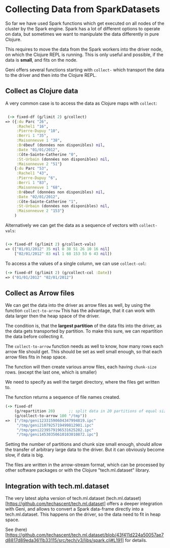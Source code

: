 # Collecting Data from SparkDatasets

So far we have used Spark functions which get executed on all nodes of the cluster by the Spark engine.
Spark has a lot of different options to operate on data, but sometimes we want to manipulate
the data differently in pure Clojure.

This requires to move the data from the Spark workers into the driver node, on which the Clojure REPL is running. This is only useful and possible, if the data is **small**, and fits on the node.

Geni offers several functions starting with `collect-` which transport the data to the driver and then into the Clojure REPL.

## Collect as Clojure data

A very common case is to access the data as Clojure maps with `collect`:

```clojure

 (-> fixed-df (g/limit 2) g/collect)
=> ({:du Parc "26",
     :Rachel1 "16",
     :Pierre-Dupuy "10",
     :Berri 1 "35",
     :Maisonneuve 1 "38",
     :Brébeuf (données non disponibles) nil,
     :Date "01/01/2012",
     :Côte-Sainte-Catherine "0",
     :St-Urbain (données non disponibles) nil,
     :Maisonneuve 2 "51"}
    {:du Parc "53",
     :Rachel1 "43",
     :Pierre-Dupuy "6",
     :Berri 1 "83",
     :Maisonneuve 1 "68",
     :Brébeuf (données non disponibles) nil,
     :Date "02/01/2012",
     :Côte-Sainte-Catherine "1",
     :St-Urbain (données non disponibles) nil,
     :Maisonneuve 2 "153"}
    )
```

Alternatively we can get the data as a sequence of vectors with `collect-vals`:

```clojure

(-> fixed-df (g/limit 2) g/collect-vals)
=> (["01/01/2012" 35 nil 0 38 51 26 10 16 nil]
    ["02/01/2012" 83 nil 1 68 153 53 6 43 nil])
```

To access a the values of a single column, we can use `collect-col`:

```clojure
(-> fixed-df (g/limit 2) (g/collect-col :Date))
=> ("01/01/2012" "02/01/2012")
```

## Collect as Arrow files

We can get the data into the driver as arrow files as well, by using the function `collect-to-arrow`
This has the advantage, that it can work with data larger then the heap space of the driver.

The condition is, that the **largest partition** of the data fits into the driver, as the data gets transported by partition.
To make this sure, we can repartition the data before collecting it.

The `collect-to-arrow` function needs as well to know, how many rows each arrow file should get.
This should be set as well small enough, so that each arrow files fits in heap space.

The function will then create various arrow files, each having `chunk-size` rows. (except the last one, which is smaller)

We need to specify as well the target directory, where the files get written to.

The function returns a sequence of file names created.

```clojure
(-> fixed-df 
    (g/repartition 20)      ;; split data in 20 partitions of equal size
    (g/collect-to-arrow 100 "/tmp"))
=>  ["/tmp/geni12331590604347994819.ipc" 
     "/tmp/geni2107925719499812901.ipc" 
     "/tmp/geni2239579196531625282.ipc" 
     "/tmp/geni14530350610103010872.ipc"]
```

Setting the number of partitions and chunk size small enough, should allow the transfer of arbitrary large data to the driver. But it can obviously become slow, if data is big.

The files are written in the arrow-stream format, which can be processed by other software packages or with the Clojure "tech.ml.dataset" library.

## Integration with tech.ml.dataset

The very latest alpha version of tech.ml.dataset (tech.ml.dataset)[https://github.com/techascent/tech.ml.dataset]
offers a deeper integration with Geni, and allows to convert a Spark data-frame directly into a tech.ml.dataset. This happens on the driver, so the data need to fit in heap space.

See (here)[https://github.com/techascent/tech.ml.dataset/blob/43f411d224a50057ae7d8817d89eda3611b33115/src/tech/v3/libs/spark.clj#L191] for details.
